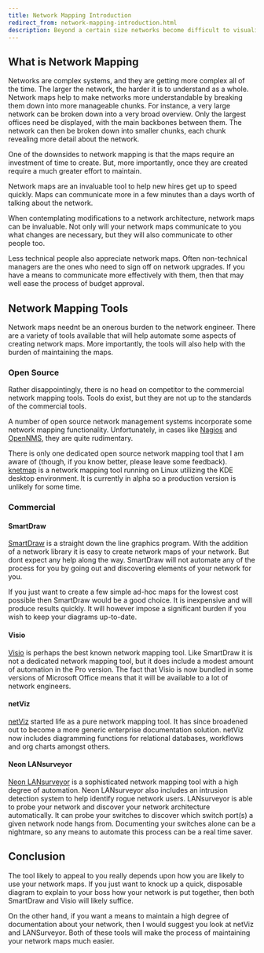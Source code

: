 ```yaml
---
title: Network Mapping Introduction
redirect_from: network-mapping-introduction.html
description: Beyond a certain size networks become difficult to visualize without graphical aids. There are a number of tools to aid in the production of network maps. This article provides reasons why you should be interested in network mapping, as well as an overview of the available tools.
---
```

<h2>What is Network Mapping</h2><p>Networks are complex systems, and they are getting more complex all of the time. The larger the network, the harder it is to understand as a whole. Network maps help to make networks more understandable by breaking them down into more manageable chunks. For instance, a very large network can be broken down into a very broad overview. Only the largest offices need be displayed, with the main backbones between them. The network can then be broken down into smaller chunks, each chunk revealing more detail about the network.</p><p>One of the downsides to network mapping is that the maps require an investment of time to create. But, more importantly, once they are created require a much greater effort to maintain.</p><p>Network maps are an invaluable tool to help new hires get up to speed quickly. Maps can communicate more in a few minutes than a days worth of talking about the network.</p><p>When contemplating modifications to a network architecture, network maps can be invaluable. Not only will your network maps communicate to you what changes are necessary, but they will also communicate to other people too.</p><p>Less technical people also appreciate network maps. Often non-technical managers are the ones who need to sign off on network upgrades. If you have a means to communicate more effectively with them, then that may well ease the process of budget approval.</p><h2>Network Mapping Tools</h2><p>Network maps neednt be an onerous burden to the network engineer. There are a variety of tools available that will help automate some aspects of creating network maps. More importantly, the tools will also help with the burden of maintaining the maps.</p><h3>Open Source</h3><p>Rather disappointingly, there is no head on competitor to the commercial network mapping tools. Tools do exist, but they are not up to the standards of the commercial tools.</p><p>A number of open source network management systems incorporate some network mapping functionality. Unfortunately, in cases like <a href="http://www.nagios.org/">Nagios</a> and <a href="http://www.opennms.org/">OpenNMS</a>, they are quite rudimentary.</p><p>There is only one dedicated open source network mapping tool that I am aware of (though, if you know better, please leave some feedback). <a href="http://sourceforge.net/projects/knetmap/">knetmap</a> is a network mapping tool running on Linux utilizing the KDE desktop environment. It is currently in alpha so a production version is unlikely for some time.</p><h3>Commercial</h3><h4>SmartDraw</h4><p><a href="http://www.smartdraw.com/">SmartDraw</a> is a straight down the line graphics program. With the addition of a network library it is easy to create network maps of your network. But dont expect any help along the way. SmartDraw will not automate any of the process for you by going out and discovering elements of your network for you.</p><p>If you just want to create a few simple ad-hoc maps for the lowest cost possible then SmartDraw would be a good choice. It is inexpensive and will produce results quickly. It will however impose a significant burden if you wish to keep your diagrams up-to-date.</p><h4>Visio</h4><p><a href="http://office.microsoft.com/home/office.aspx?assetid=FX01085798">Visio</a> is perhaps the best known network mapping tool. Like SmartDraw it is not a dedicated network mapping tool, but it does include a modest amount of automation in the Pro version. The fact that Visio is now bundled in some versions of Microsoft Office means that it will be available to a lot of network engineers.</p><h4>netViz</h4><p><a href="http://www.netviz.com/">netViz</a> started life as a pure network mapping tool. It has since broadened out to become a more generic enterprise documentation solution. netViz now includes diagramming functions for relational databases, workflows and org charts amongst others.</p><h4>Neon LANsurveyor</h4><p><a href="http://www.neon.com/LSwin.html">Neon LANsurveyor</a> is a sophisticated network mapping tool with a high degree of automation. Neon LANsurveyor also includes an intrusion detection system to help identify rogue network users. LANsurveyor is able to probe your network and discover your network architecture automatically. It can probe your switches to discover which switch port(s) a given network node hangs from. Documenting your switches alone can be a nightmare, so any means to automate this process can be a real time saver.</p><h2>Conclusion</h2><p>The tool likely to appeal to you really depends upon how you are likely to use your network maps. If you just want to knock up a quick, disposable diagram to explain to your boss how your network is put together, then both SmartDraw and Visio will likely suffice.</p><p>On the other hand, if you want a means to maintain a high degree of documentation about your network, then I would suggest you look at netViz and LANSurveyor. Both of these tools will make the process of maintaining your network maps much easier.</p>

